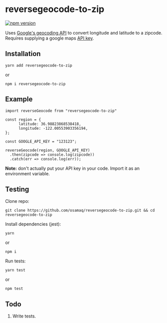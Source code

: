# reversegeocode-to-zip 

[![npm version](https://badge.fury.io/js/reversegeocode-to-zip.svg)](https://www.npmjs.com/package/reversegeocode-to-zip)

Uses [Google's geocoding API](https://developers.google.com/maps/documentation/geocoding/start) to convert longitude and latitude to a zipcode. Requires supplying a google maps [API key](https://cloud.google.com/maps-platform/).


## Installation

`yarn add reversegeocode-to-zip`

or

`npm i reversegeocode-to-zip`

## Example

```
import reverseGeocode from "reversegeocode-to-zip"

const region = {
      latitude: 36.98823868538418,
      longitude: -122.00553903356194,
};

const GOOGLE_API_KEY = "123123";

reverseGeocode(region, GOOGLE_API_KEY)
  .then(zipcode => console.log(zipcode))
  .catch(err => console.log(err));
```

**Note:** don't actually put your API key in your code. Import it as an environment variable.

## Testing

Clone repo:

`git clone https://github.com/osamaq/reversegeocode-to-zip.git && cd reversegeocode-to-zip`

Install dependencies (jest):

`yarn`

or

`npm i`

Run tests:

`yarn test`

or

`npm test`

## Todo

1. Write tests.
